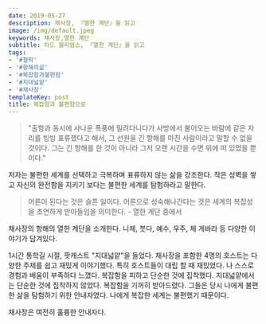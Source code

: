 ```yaml
---
date: 2019-05-27
description: 채사장, 『열한 계단』을 읽고
image: /img/default.jpeg
keywords: 채사장,열한 계단
subtitle: 차드 윌리엄스, 『열한 계단』을 읽고
tags:
- '#철학'
- '#항해의삶'
- '#복잡함과불편함'
- '#지대넓얕'
- '#채사장'
templateKey: post
title: 복잡함과 불편함으로
---
```



> "출항과 동시에 사나운 폭풍에 밀려다니다가 사방에서 불어오는 바람에 같은 자리를 빙빙 표류했다고 해서, 그 선원을 긴 항해를 마친 사람이라고 말할 수 없을 것이다. 그는 긴 항해를 한 것이 아니라 그저 오랜 시간을 수면 위에 떠 있었을 뿐이다."

저자는 불편한 세계를 선택하고 극복하며 표류하지 않는 삶을 강조한다. 작은 성벽을 쌓고 자신의 완전함을 지키기 보다는 불편한 세계를 탐험하라고 말한다. 

> 어른이 된다는 것은 슬픈 일이다. 어른으로 성숙해나간다는 것은 세계의 복잡성을 초연하게 받아들임을 의미한다. - 열한 계단 중에서

채사장의 항해의 열한 계단을 소개한다. 니체, 붓다, 예수, 우주, 체 게바라 등 다양한 이야기가 담겨있다.

1시간 통학길 시절, 팟캐스트 "지대넓얕"을 들었다. 채사장을 포함한 4명의 호스트는 다양한 주제를 쉽고 재밌게 이야기했다. 특히 호스트들이 대립 할 때 재밌었다. 나 스스로 경험과 배움이 부족하다 느꼈다. 복잡함을 피하고 단순한 것에 집착했다.  지대넓얕에서는 단순한 것에 집착하지 않았다. 복잡함을 기꺼히 받아드렸다. 그들은 당시 나에게 불편한 삶을 탐험하기 위한 안내자였다. 나에게 복잡한 세계는 불편했기 때문이다. 

채사장은 여전히 훌륭한 안내자다.